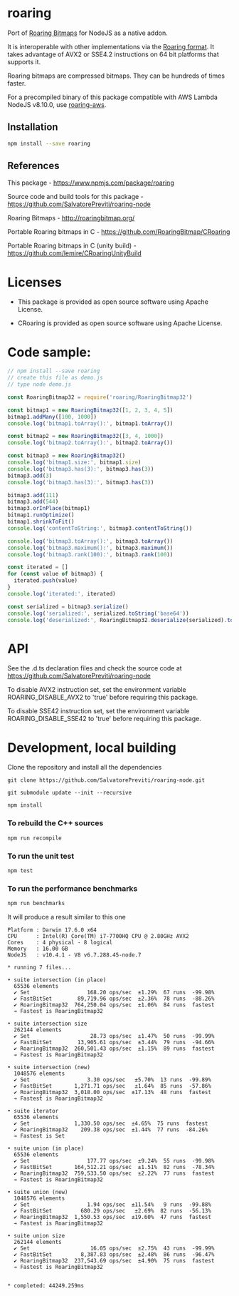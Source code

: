 # roaring

Port of [Roaring Bitmaps](http://roaringbitmap.org) for NodeJS as a native addon.

It is interoperable with other implementations via the [Roaring format](https://github.com/RoaringBitmap/RoaringFormatSpec/).
It takes advantage of AVX2 or SSE4.2 instructions on 64 bit platforms that supports it.

Roaring bitmaps are compressed bitmaps. They can be hundreds of times faster.

For a precompiled binary of this package compatible with AWS Lambda NodeJS v8.10.0, use [roaring-aws](https://www.npmjs.com/package/roaring-aws).

## Installation

```sh
npm install --save roaring
```

## References

This package - <https://www.npmjs.com/package/roaring>

Source code and build tools for this package - <https://github.com/SalvatorePreviti/roaring-node>

Roaring Bitmaps - <http://roaringbitmap.org/>

Portable Roaring bitmaps in C - <https://github.com/RoaringBitmap/CRoaring>

Portable Roaring bitmaps in C (unity build) - https://github.com/lemire/CRoaringUnityBuild

# Licenses

- This package is provided as open source software using Apache License.

- CRoaring is provided as open source software using Apache License.

# Code sample:

```javascript
// npm install --save roaring
// create this file as demo.js
// type node demo.js

const RoaringBitmap32 = require('roaring/RoaringBitmap32')

const bitmap1 = new RoaringBitmap32([1, 2, 3, 4, 5])
bitmap1.addMany([100, 1000])
console.log('bitmap1.toArray():', bitmap1.toArray())

const bitmap2 = new RoaringBitmap32([3, 4, 1000])
console.log('bitmap2.toArray():', bitmap2.toArray())

const bitmap3 = new RoaringBitmap32()
console.log('bitmap1.size:', bitmap1.size)
console.log('bitmap3.has(3):', bitmap3.has(3))
bitmap3.add(3)
console.log('bitmap3.has(3):', bitmap3.has(3))

bitmap3.add(111)
bitmap3.add(544)
bitmap3.orInPlace(bitmap1)
bitmap1.runOptimize()
bitmap1.shrinkToFit()
console.log('contentToString:', bitmap3.contentToString())

console.log('bitmap3.toArray():', bitmap3.toArray())
console.log('bitmap3.maximum():', bitmap3.maximum())
console.log('bitmap3.rank(100):', bitmap3.rank(100))

const iterated = []
for (const value of bitmap3) {
  iterated.push(value)
}
console.log('iterated:', iterated)

const serialized = bitmap3.serialize()
console.log('serialized:', serialized.toString('base64'))
console.log('deserialized:', RoaringBitmap32.deserialize(serialized).toArray())
```

# API

See the .d.ts declaration files and check the source code at <https://github.com/SalvatorePreviti/roaring-node>

To disable AVX2 instruction set, set the environment variable ROARING_DISABLE_AVX2 to 'true' before requiring this package.

To disable SSE42 instruction set, set the environment variable ROARING_DISABLE_SSE42 to 'true' before requiring this package.

# Development, local building

Clone the repository and install all the dependencies

```
git clone https://github.com/SalvatorePreviti/roaring-node.git

git submodule update --init --recursive

npm install
```

### To rebuild the C++ sources

```
npm run recompile
```

### To run the unit test

```
npm test
```

### To run the performance benchmarks

```sh
npm run benchmarks
```

It will produce a result similar to this one

```
Platform : Darwin 17.6.0 x64
CPU      : Intel(R) Core(TM) i7-7700HQ CPU @ 2.80GHz AVX2
Cores    : 4 physical - 8 logical
Memory   : 16.00 GB
NodeJS   : v10.4.1 - V8 v6.7.288.45-node.7

* running 7 files...

• suite intersection (in place)
  65536 elements
  ✔ Set                  168.20 ops/sec  ±1.29%  67 runs  -99.98%
  ✔ FastBitSet        89,719.96 ops/sec  ±2.36%  78 runs  -88.26%
  ✔ RoaringBitmap32  764,250.04 ops/sec  ±1.06%  84 runs  fastest
  ➔ Fastest is RoaringBitmap32

• suite intersection size
  262144 elements
  ✔ Set                   28.73 ops/sec  ±1.47%  50 runs  -99.99%
  ✔ FastBitSet        13,905.61 ops/sec  ±3.44%  79 runs  -94.66%
  ✔ RoaringBitmap32  260,501.43 ops/sec  ±1.15%  89 runs  fastest
  ➔ Fastest is RoaringBitmap32

• suite intersection (new)
  1048576 elements
  ✔ Set                  3.30 ops/sec   ±5.70%  13 runs  -99.89%
  ✔ FastBitSet       1,271.71 ops/sec   ±1.64%  85 runs  -57.86%
  ✔ RoaringBitmap32  3,018.00 ops/sec  ±17.13%  48 runs  fastest
  ➔ Fastest is RoaringBitmap32

• suite iterator
  65536 elements
  ✔ Set              1,330.50 ops/sec  ±4.65%  75 runs  fastest
  ✔ RoaringBitmap32    209.38 ops/sec  ±1.44%  77 runs  -84.26%
  ➔ Fastest is Set

• suite union (in place)
  65536 elements
  ✔ Set                  177.77 ops/sec  ±9.24%  55 runs  -99.98%
  ✔ FastBitSet       164,512.21 ops/sec  ±1.51%  82 runs  -78.34%
  ✔ RoaringBitmap32  759,533.50 ops/sec  ±2.22%  77 runs  fastest
  ➔ Fastest is RoaringBitmap32

• suite union (new)
  1048576 elements
  ✔ Set                  1.94 ops/sec  ±11.54%   9 runs  -99.88%
  ✔ FastBitSet         680.29 ops/sec   ±2.69%  82 runs  -56.13%
  ✔ RoaringBitmap32  1,550.53 ops/sec  ±19.60%  47 runs  fastest
  ➔ Fastest is RoaringBitmap32

• suite union size
  262144 elements
  ✔ Set                   16.05 ops/sec  ±2.75%  43 runs  -99.99%
  ✔ FastBitSet         8,387.83 ops/sec  ±2.48%  86 runs  -96.47%
  ✔ RoaringBitmap32  237,543.69 ops/sec  ±4.90%  75 runs  fastest
  ➔ Fastest is RoaringBitmap32


* completed: 44249.259ms

```
